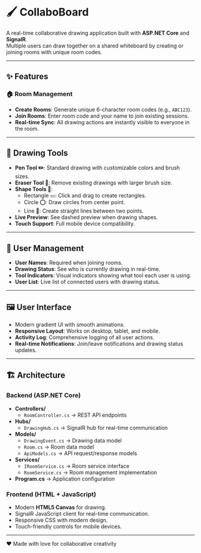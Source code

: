 # 🖌️ CollaboBoard

A real-time collaborative drawing application built with **ASP.NET Core** and **SignalR**.  
Multiple users can draw together on a shared whiteboard by creating or joining rooms with unique room codes.  

---

## ✨ Features

### 🏠 Room Management
- **Create Rooms**: Generate unique 6-character room codes (e.g., `ABC123`).
- **Join Rooms**: Enter room code and your name to join existing sessions.
- **Real-time Sync**: All drawing actions are instantly visible to everyone in the room.

---

## 🎨 Drawing Tools
- **Pen Tool ✏️**: Standard drawing with customizable colors and brush sizes.  
- **Eraser Tool 🧽**: Remove existing drawings with larger brush size.  
- **Shape Tools 📐**:  
  - Rectangle ▭: Click and drag to create rectangles.  
  - Circle ⭕: Draw circles from center point.  
  - Line 📏: Create straight lines between two points.  
- **Live Preview**: See dashed preview when drawing shapes.  
- **Touch Support**: Full mobile device compatibility.  

---

## 👥 User Management
- **User Names**: Required when joining rooms.  
- **Drawing Status**: See who is currently drawing in real-time.  
- **Tool Indicators**: Visual indicators showing what tool each user is using.  
- **User List**: Live list of connected users with drawing status.  

---

## 🖼️ User Interface
- Modern gradient UI with smooth animations.  
- **Responsive Layout**: Works on desktop, tablet, and mobile.  
- **Activity Log**: Comprehensive logging of all user actions.  
- **Real-time Notifications**: Join/leave notifications and drawing status updates.  

---

## 🏗️ Architecture

### Backend (ASP.NET Core)
- **Controllers/**
  - `RoomController.cs` → REST API endpoints
- **Hubs/**
  - `DrawingHub.cs` → SignalR hub for real-time communication
- **Models/**
  - `DrawingEvent.cs` → Drawing data model
  - `Room.cs` → Room data model
  - `ApiModels.cs` → API request/response models
- **Services/**
  - `IRoomService.cs` → Room service interface
  - `RoomService.cs` → Room management implementation
- **Program.cs** → Application configuration  

### Frontend (HTML + JavaScript)
- Modern **HTML5 Canvas** for drawing.  
- SignalR JavaScript client for real-time communication.  
- Responsive CSS with modern design.  
- Touch-friendly controls for mobile devices.  

---

❤️ Made with love for collaborative creativity
